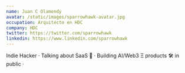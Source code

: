 ```yaml
---
name: Juan C Olamendy
avatar: /static/images/sparrowhawk-avatar.jpg
occupation: Arquitecto en HDC
company: HDC
twitter: https://twitter.com/sparrowhawk
linkedin: https://www.linkedin.com/sparrowhawk
---
```


Indie Hacker · Talking about SaaS 🚀 · Building AI/Web3 Ξ products 🛠️ in public ·
